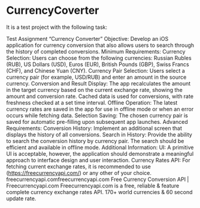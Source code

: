 # CurrencyCoverter
It is a test project with the following task: 

Test Assignment “Currency Converter”
Objective:
Develop an iOS application for currency conversion that also allows users to search through the history of completed conversions.
Minimum Requirements:
Currency Selection: Users can choose from the following currencies: Russian Rubles (RUB), US Dollars (USD), Euros (EUR), British Pounds (GBP), Swiss Francs (CHF), and Chinese Yuan (CNY).
Currency Pair Selection: Users select a currency pair (for example, USD/RUB) and enter an amount in the source currency.
Conversion and Result Display: The app recalculates the amount in the target currency based on the current exchange rate, showing the amount and conversion rate. Cached data is used for conversions, with rate freshness checked at a set time interval.
Offline Operation: The latest currency rates are saved in the app for use in offline mode or when an error occurs while fetching data.
Selection Saving: The chosen currency pair is saved for automatic pre-filling upon subsequent app launches.
Advanced Requirements:
Conversion History: Implement an additional screen that displays the history of all conversions.
Search in History: Provide the ability to search the conversion history by currency pair. The search should be efficient and available in offline mode.
Additional Information:
UI: A primitive UI is acceptable, however, the application should demonstrate a meaningful approach to interface design and user interaction.
Currency Rates API: For fetching current exchange rates, it is recommended to use (https://freecurrencyapi.com/)  or any other of your choice.
freecurrencyapi.comfreecurrencyapi.com
Free Currency Conversion API | Freecurrencyapi.com
Freecurrencyapi.com is a free, reliable & feature complete currency exchange rates API. 170+ world currencies & 60 second update rate.
